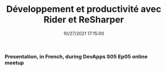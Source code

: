 ﻿---
title: 'Développement et productivité avec Rider et ReSharper'
permalink: /2021/10/27/presentation-dapr-distributed-application-runtime-dotnet-sdk/
date: 10/27/2021 17:15:00
tags: [.NET, Rider, ReSharper]
excerpt: Presentation, in French, during DevApps S05 Ep05 online meetup
---
### Presentation, in French, during DevApps S05 Ep05 online meetup

<?# Plyr video=yMHfZhvJS0o start=893 /?> 
